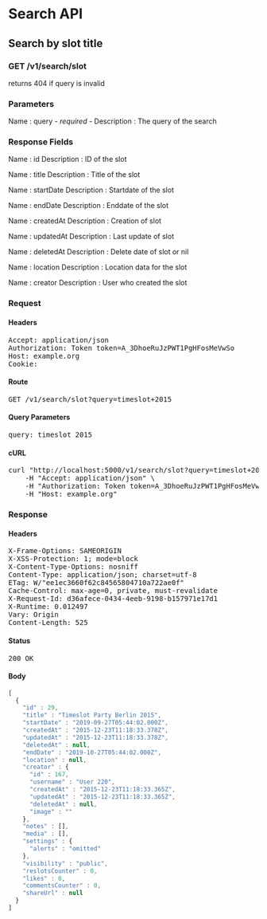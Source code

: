 # Search API

## Search by slot title

### GET /v1/search/slot

returns 404 if query is invalid



### Parameters

Name : query *- required -*
Description : The query of the search


### Response Fields

Name : id
Description : ID of the slot

Name : title
Description : Title of the slot

Name : startDate
Description : Startdate of the slot

Name : endDate
Description : Enddate of the slot

Name : createdAt
Description : Creation of slot

Name : updatedAt
Description : Last update of slot

Name : deletedAt
Description : Delete date of slot or nil

Name : location
Description : Location data for the slot

Name : creator
Description : User who created the slot

### Request

#### Headers

<pre>Accept: application/json
Authorization: Token token=A_3DhoeRuJzPWT1PgHFosMeVwSo
Host: example.org
Cookie: </pre>

#### Route

<pre>GET /v1/search/slot?query=timeslot+2015</pre>

#### Query Parameters

<pre>query: timeslot 2015</pre>

#### cURL

<pre class="request">curl &quot;http://localhost:5000/v1/search/slot?query=timeslot+2015&quot; -X GET \
	-H &quot;Accept: application/json&quot; \
	-H &quot;Authorization: Token token=A_3DhoeRuJzPWT1PgHFosMeVwSo&quot; \
	-H &quot;Host: example.org&quot;</pre>

### Response

#### Headers

<pre>X-Frame-Options: SAMEORIGIN
X-XSS-Protection: 1; mode=block
X-Content-Type-Options: nosniff
Content-Type: application/json; charset=utf-8
ETag: W/&quot;ee1ec3660f62c84565804710a722ae0f&quot;
Cache-Control: max-age=0, private, must-revalidate
X-Request-Id: d36afece-0434-4eeb-9198-b157971e17d1
X-Runtime: 0.012497
Vary: Origin
Content-Length: 525</pre>

#### Status

<pre>200 OK</pre>

#### Body

```javascript
[
  {
    "id" : 29,
    "title" : "Timeslot Party Berlin 2015",
    "startDate" : "2019-09-27T05:44:02.000Z",
    "createdAt" : "2015-12-23T11:18:33.378Z",
    "updatedAt" : "2015-12-23T11:18:33.378Z",
    "deletedAt" : null,
    "endDate" : "2019-10-27T05:44:02.000Z",
    "location" : null,
    "creator" : {
      "id" : 167,
      "username" : "User 220",
      "createdAt" : "2015-12-23T11:18:33.365Z",
      "updatedAt" : "2015-12-23T11:18:33.365Z",
      "deletedAt" : null,
      "image" : ""
    },
    "notes" : [],
    "media" : [],
    "settings" : {
      "alerts" : "omitted"
    },
    "visibility" : "public",
    "reslotsCounter" : 0,
    "likes" : 0,
    "commentsCounter" : 0,
    "shareUrl" : null
  }
]
```
